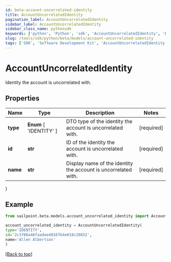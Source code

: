 ```yaml
---
id: beta-account-uncorrelated-identity
title: AccountUncorrelatedIdentity
pagination_label: AccountUncorrelatedIdentity
sidebar_label: AccountUncorrelatedIdentity
sidebar_class_name: pythonsdk
keywords: ['python', 'Python', 'sdk', 'AccountUncorrelatedIdentity', 'BetaAccountUncorrelatedIdentity'] 
slug: /tools/sdk/python/beta/models/account-uncorrelated-identity
tags: ['SDK', 'Software Development Kit', 'AccountUncorrelatedIdentity', 'BetaAccountUncorrelatedIdentity']
---
```


# AccountUncorrelatedIdentity

Identity the account is uncorrelated with.

## Properties

Name | Type | Description | Notes
------------ | ------------- | ------------- | -------------
**type** |  **Enum** [  'IDENTITY' ] | DTO type of the identity the account is uncorrelated with. | [required]
**id** | **str** | ID of the identity the account is uncorrelated with. | [required]
**name** | **str** | Display name of the identity the account is uncorrelated with. | [required]
}

## Example

```python
from sailpoint.beta.models.account_uncorrelated_identity import AccountUncorrelatedIdentity

account_uncorrelated_identity = AccountUncorrelatedIdentity(
type='IDENTITY',
id='2c3780a46faadee4016fb4e018c20652',
name='Allen Albertson'
)

```
[[Back to top]](#) 

